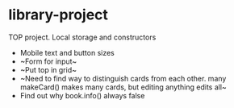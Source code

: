 # library-project
TOP project. Local storage and constructors

* Mobile text and button sizes
* ~Form for input~
* ~Put top in grid~
* ~Need to find way to distinguish cards from each other. many makeCard() makes many cards, but editing anything edits all~
* Find out why book.info() always false